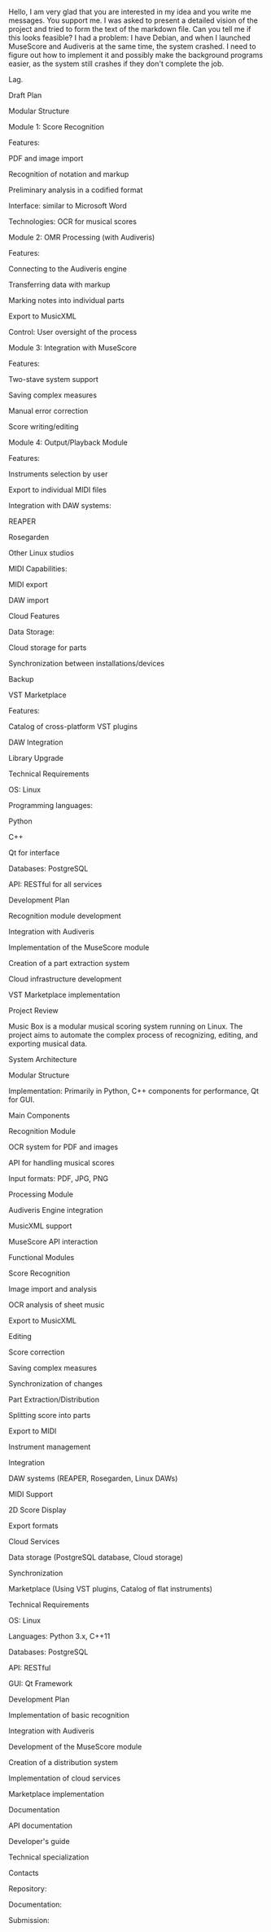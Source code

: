 Hello, I am very glad that you are interested in my idea and you write me messages. You support me. I was asked to present a detailed vision of the project and tried to form the text of the markdown file. Can you tell me if this looks feasible? I had a problem: I have Debian, and when I launched MuseScore and Audiveris at the same time, the system crashed. I need to figure out how to implement it and possibly make the background programs easier, as the system still crashes if they don't complete the job.

Lag.

Draft Plan

Modular Structure

Module 1: Score Recognition

Features:

PDF and image import

Recognition of notation and markup

Preliminary analysis in a codified format

Interface: similar to Microsoft Word

Technologies: OCR for musical scores

Module 2: OMR Processing (with Audiveris)

Features:

Connecting to the Audiveris engine

Transferring data with markup

Marking notes into individual parts

Export to MusicXML

Control: User oversight of the process

Module 3: Integration with MuseScore

Features:

Two-stave system support

Saving complex measures

Manual error correction

Score writing/editing

Module 4: Output/Playback Module

Features:

Instruments selection by user

Export to individual MIDI files

Integration with DAW systems:

REAPER

Rosegarden

Other Linux studios

MIDI Capabilities:

MIDI export

DAW import

Cloud Features

Data Storage:

Cloud storage for parts

Synchronization between installations/devices

Backup

VST Marketplace

Features:

Catalog of cross-platform VST plugins

DAW Integration

Library Upgrade

Technical Requirements

OS: Linux

Programming languages:

Python

C++

Qt for interface

Databases: PostgreSQL

API: RESTful for all services

Development Plan

Recognition module development

Integration with Audiveris

Implementation of the MuseScore module

Creation of a part extraction system

Cloud infrastructure development

VST Marketplace implementation

Project Review

Music Box is a modular musical scoring system running on Linux. The project aims to automate the complex process of recognizing, editing, and exporting musical data.

System Architecture

Modular Structure

Implementation: Primarily in Python, C++ components for performance, Qt for GUI.

Main Components

Recognition Module

OCR system for PDF and images

API for handling musical scores

Input formats: PDF, JPG, PNG

Processing Module

Audiveris Engine integration

MusicXML support

MuseScore API interaction

Functional Modules

Score Recognition

Image import and analysis

OCR analysis of sheet music

Export to MusicXML

Editing

Score correction

Saving complex measures

Synchronization of changes

Part Extraction/Distribution

Splitting score into parts

Export to MIDI

Instrument management

Integration

DAW systems (REAPER, Rosegarden, Linux DAWs)

MIDI Support

2D Score Display

Export formats

Cloud Services

Data storage (PostgreSQL database, Cloud storage)

Synchronization

Marketplace (Using VST plugins, Catalog of flat instruments)

Technical Requirements

OS: Linux

Languages: Python 3.x, C++11

Databases: PostgreSQL

API: RESTful

GUI: Qt Framework

Development Plan

Implementation of basic recognition

Integration with Audiveris

Development of the MuseScore module

Creation of a distribution system

Implementation of cloud services

Marketplace implementation

Documentation

API documentation

Developer's guide

Technical specialization

Contacts

Repository:

Documentation:

Submission:
